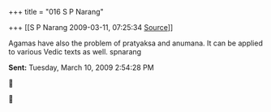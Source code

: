 +++
title = "016 S P Narang"

+++
[[S P Narang	2009-03-11, 07:25:34 [Source](https://groups.google.com/g/bvparishat/c/WEjycNi0SPM)]]



  

Agamas have also the problem of pratyaksa and anumana. It can be applied to various Vedic texts as well. spnarang  

  
**Sent:** Tuesday, March 10, 2009 2:54:28 PM





